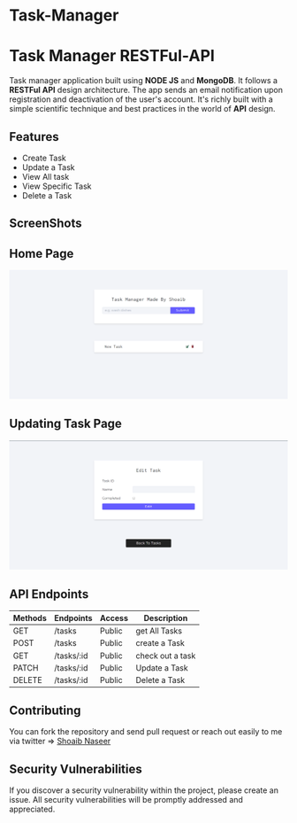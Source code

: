 # Task-Manager

# Task Manager RESTFul-API

Task manager application built using **NODE JS** and **MongoDB**. It follows a **RESTFul API** design architecture. The app sends an email notification upon registration and deactivation of the user's account. It's richly built with a simple scientific technique and best practices in the world of **API** design.

## Features

- Create Task
- Update a Task
- View All task
- View Specific Task
- Delete a Task

## ScreenShots

## Home Page

![command line in ide](https://raw.githubusercontent.com/Shoaib-Naseer/Task-Manager/master/screenshots/Screenshot%201.png)

## Updating Task Page

![command line in ide](https://github.com/Shoaib-Naseer/Task-Manager/blob/master/screenshots/Screenshot%202.png?raw=true)



## API Endpoints

| Methods | Endpoints                          | Access  | Description                              |
| ------- | ---------------------------------- | ------- | ---------------------------------------- |
| GET     | /tasks                             | Public  | get All Tasks                            |
| POST    | /tasks                             | Public  | create a Task                            |
| GET     | /tasks/:id                         | Public  | check out a task                         |
| PATCH   | /tasks/:id                         | Public  | Update a Task                            |
| DELETE  | /tasks/:id                         | Public  | Delete a Task                            |



## Contributing

You can fork the repository and send pull request or reach out easily to me via twitter => [Shoaib Naseer](https://github.com/Shoaib-Naseer)

## Security Vulnerabilities

If you discover a security vulnerability within the project, please create an issue. All security vulnerabilities will be promptly addressed and appreciated.
